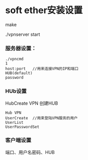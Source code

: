 
# soft ether安装设置
make

./vpnserver start


### 服务器设置：
```
./vpncmd
1
host:port   //用来连接VPN的IP和端口
HUB(default)
password
```
### HUb设置
HubCreate VPN 创建HUB
```
Hub VPN
UserCreate  //用来登陆VPN服务的用户
UserList
UserPasswordSet
```

### 客户端设置
端口、用户名密码、HUB
